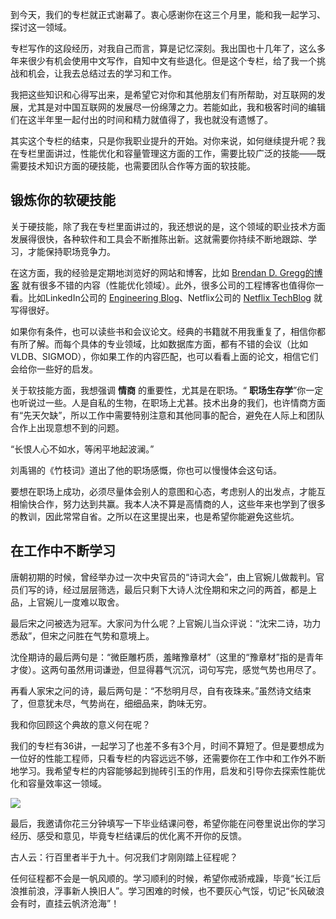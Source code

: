 到今天，我们的专栏就正式谢幕了。衷心感谢你在这三个月里，能和我一起学习、探讨这一领域。

专栏写作的这段经历，对我自己而言，算是记忆深刻。我出国也十几年了，这么多年来很少有机会使用中文写作，自知中文有些退化。但是这个专栏，给了我一个挑战和机会，让我去总结过去的学习和工作。

我把这些知识和心得写出来，是希望它对你和其他朋友们有所帮助，对互联网的发展，尤其是对中国互联网的发展尽一份绵薄之力。若能如此，我和极客时间的编辑们在这半年里一起付出的时间和精力就值得了，我也就没有遗憾了。

其实这个专栏的结束，只是你我职业提升的开始。对你来说，如何继续提升呢？我在专栏里面讲过，性能优化和容量管理这方面的工作，需要比较广泛的技能——既需要技术知识方面的硬技能，也需要团队合作等方面的软技能。

## 锻炼你的软硬技能

关于硬技能，除了我在专栏里面讲过的，我还想说的是，这个领域的职业技术方面发展得很快，各种软件和工具会不断推陈出新。这就需要你持续不断地跟踪、学习，才能保持职场竞争力。

在这方面，我的经验是定期地浏览好的网站和博客，比如 [Brendan D. Gregg的博客](http://www.brendangregg.com/) 就有很多不错的内容（性能优化领域）。此外，很多公司的工程博客也值得你一看。比如LinkedIn公司的 [Engineering Blog](https://engineering.linkedin.com/blog)、Netflix公司的 [Netflix TechBlog](https://netflixtechblog.com/) 就写得很好。

如果你有条件，也可以读些书和会议论文。经典的书籍就不用我重复了，相信你都有所了解。而每个具体的专业领域，比如数据库方面，都有不错的会议（比如VLDB、SIGMOD），你如果工作的内容匹配，也可以看看上面的论文，相信它们会给你一些好的启发。

关于软技能方面，我想强调 **情商** 的重要性，尤其是在职场。“ **职场生存学**”你一定也听说过一些。人是自私的生物，在职场上尤甚。技术出身的我们，也许情商方面有“先天欠缺”，所以工作中需要特别注意和其他同事的配合，避免在人际上和团队合作上出现意想不到的问题。

“长恨人心不如水，等闲平地起波澜。”

刘禹锡的《竹枝词》道出了他的职场感慨，你也可以慢慢体会这句话。

要想在职场上成功，必须尽量体会别人的意图和心态，考虑别人的出发点，才能互相愉快合作，努力达到共赢。我本人决不算是高情商的人，这些年来也学到了很多的教训，因此常常自省。之所以在这里提出来，也是希望你能避免这些坑。

## 在工作中不断学习

唐朝初期的时候，曾经举办过一次中央官员的“诗词大会”，由上官婉儿做裁判。官员们写的诗，经过层层筛选，最后只剩下大诗人沈佺期和宋之问的两首，都是上品，上官婉儿一度难以取舍。

最后宋之问被选为冠军。大家问为什么呢？上官婉儿当众评说：“沈宋二诗，功力悉敌”，但宋之问胜在气势和意境上。

沈佺期诗的最后两句是：“微臣雕朽质，羞睹豫章材”（这里的“豫章材”指的是青年才俊）。这两句虽然用词谦逊，但显得暮气沉沉，词句写完，感觉气势也用尽了。

再看人家宋之问的诗，最后两句是：“不愁明月尽，自有夜珠来。”虽然诗文结束了，但意犹未尽，气势尚在，细细品来，韵味无穷。

我和你回顾这个典故的意义何在呢？

我们的专栏有36讲，一起学习了也差不多有3个月，时间不算短了。但是要想成为一位好的性能工程师，只看专栏的内容远远不够，还需要你在工作中和工作外不断地学习。我希望专栏的内容能够起到抛砖引玉的作用，启发和引导你去探索性能优化和容量效率这一领域。

[![](https://static001.geekbang.org/resource/image/f9/80/f9789d75066e2c363a8a8dc1bbe23880.png?wh=1936*851)](https://jinshuju.net/f/bu2Vcr)

最后，我邀请你花三分钟填写一下毕业结课问卷，希望你能在问卷里说出你的学习经历、感受和意见，毕竟专栏结课后的优化离不开你的反馈。

古人云：行百里者半于九十。何况我们才刚刚踏上征程呢？

任何征程都不会是一帆风顺的。学习顺利的时候，希望你戒骄戒躁，毕竟“长江后浪推前浪，浮事新人换旧人”。学习困难的时候，也不要灰心气馁，切记“长风破浪会有时，直挂云帆济沧海”！